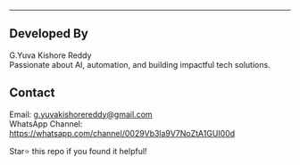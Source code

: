 ---
## Developed By

G.Yuva Kishore Reddy  
Passionate about AI, automation, and building impactful tech solutions.

## Contact

Email: g.yuvakishorereddy@gmail.com   
WhatsApp Channel: https://whatsapp.com/channel/0029Vb3la9V7NoZtA1GUI00d

Star⭐ this repo if you found it helpful!
